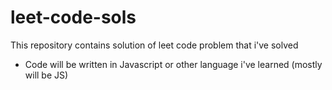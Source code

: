 # leet-code-sols

This repository contains solution of leet code problem that i've solved

- Code will be written in Javascript or other language i've learned (mostly will be JS)
